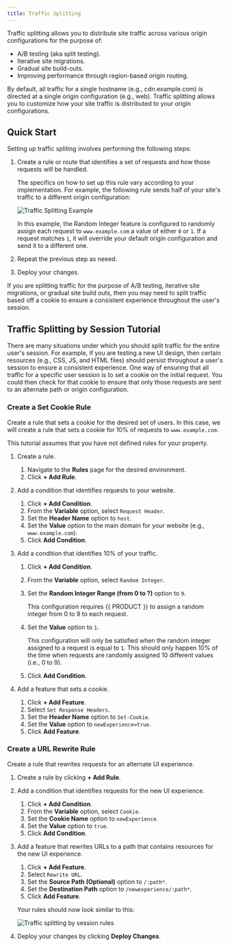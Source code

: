 ```yaml
---
title: Traffic Splitting 
---
```


Traffic splitting allows you to distribute site traffic across various origin configurations for the purpose of:

-   A/B testing (aka split testing).
-   Iterative site migrations.
-   Gradual site build-outs.
-   Improving performance through region-based origin routing.

<Callout type="info">

  By default, all traffic for a single hostname (e.g., cdn.example.com) is directed at a single origin configuration (e.g., web). Traffic splitting allows you to customize how your site traffic is distributed to your origin configurations.

</Callout>

## Quick Start

Setting up traffic spliting involves performing the following steps:

1.  Create a rule or route that identifies a set of requests and how those requests will be handled.

    The specifics on how to set up this rule vary according to your implementation. For example, the following rule sends half of your site's traffic to a different origin configuration:

    ![Traffic Splitting Example](/images/v7/performance/traffic-splitting-50-50.png)

    <Callout type="info">

      In this example, the Random Integer feature is configured to randomly assign each request to `www.example.com` a value of either `0` or `1`. If a request matches `1`, it will override your default origin configuration and send it to a different one.

    </Callout>
    
2.  Repeat the previous step as neeed.
3.  Deploy your changes.

<Callout type="important">

  If you are splitting traffic for the purpose of A/B testing, iterative site migrations, or gradual site build outs, then you may need to split traffic based off a cookie to ensure a consistent experience throughout the user's session. 

</Callout>

## Traffic Splitting by Session Tutorial

There are many situations under which you should split traffic for the entire user's session. For example, if you are testing a new UI design, then certain resources (e.g., CSS, JS, and HTML files) should persist throughout a user's session to ensure a consistent experience. One way of ensuring that all traffic for a specific user session is to set a cookie on the initial request. You could then check for that cookie to ensure that only those requests are sent to an alternate path or origin configuration.

### Create a Set Cookie Rule

Create a rule that sets a cookie for the desired set of users. In this case, we will create a rule that sets a cookie for 10% of requests to `www.example.com`.

<Callout type="info">

  This tutorial assumes that you have not defined rules for your property.

</Callout>

1.  Create a rule.

    1.  Navigate to the **Rules** page for the desired environment.
    2.  Click **+ Add Rule**.

2.  Add a condition that identifies requests to your website.

    1.  Click **+ Add Condition**.
    2.  From the **Variable** option, select `Request Header`.
    3.  Set the **Header Name** option to `host`.
    4.  Set the **Value** option to the main domain for your website (e.g., `www.example.com`).
    5.  Click **Add Condition**.

3.  Add a condition that identifies 10% of your traffic.

    1.  Click **+ Add Condition**.
    2.  From the **Variable** option, select `Random Integer`.
    3.  Set the **Random Integer Range (from 0 to ?)** option to `9`.

        <Callout type="info">

          This configuration requires {{ PRODUCT }} to assign a random integer from 0 to 9 to each request.

        </Callout>

    4.  Set the **Value** option to `1`.

        <Callout type="info">

          This configuration will only be satisfied when the random integer assigned to a request is equal to `1`. This should only happen 10% of the time when requests are randomly assigned 10 different values (i.e., 0 to 9).

        </Callout>

    5.  Click **Add Condition**.

4.  Add a feature that sets a cookie.

    1.  Click **+ Add Feature**.
    2.  Select `Set Response Headers`.
    3.  Set the **Header Name** option to `Set-Cookie`.
    4.  Set the **Value** option to `newExperience=true`.
    5.  Click **Add Feature**.

### Create a URL Rewrite Rule

Create a rule that rewrites requests for an alternate UI experience.

1.  Create a rule by clicking **+ Add Rule**.

2.  Add a condition that identifies requests for the new UI experience.

    1.  Click **+ Add Condition**.
    2.  From the **Variable** option, select `Cookie`.
    3.  Set the **Cookie Name** option to `newExperience`.
    4.  Set the **Value** option to `true`.
    5.  Click **Add Condition**.

3.  Add a feature that rewrites URLs to a path that contains resources for the new UI experience.

    1.  Click **+ Add Feature**.
    2.  Select `Rewrite URL`.
    3.  Set the **Source Path (Optional)** option to `/:path*`.
    4.  Set the **Destination Path** option to `/newexperience/:path*`.
    5.  Click **Add Feature**.

    Your rules should now look similar to this:

    ![Traffic splitting by session rules](/images/v7/performance/traffic-splitting-session-tutorial-complete.png)

5.  Deploy your changes by clicking **Deploy Changes**.